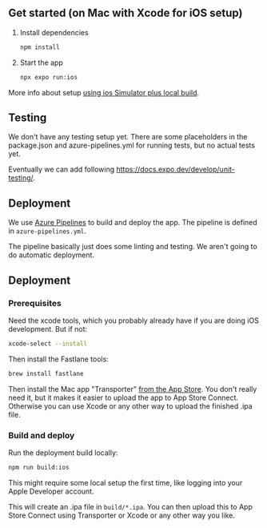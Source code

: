 ## Get started (on Mac with Xcode for iOS setup)

1. Install dependencies

   ```bash
   npm install
   ```

2. Start the app

   ```bash
   npx expo run:ios
   ```

More info about setup [using ios Simulator plus local build](https://docs.expo.dev/get-started/set-up-your-environment/?platform=ios&device=simulated&mode=development-build&buildEnv=local).

## Testing

We don't have any testing setup yet. There are some placeholders in the package.json and azure-pipelines.yml for running tests, but no actual tests yet.

Eventually we can add following https://docs.expo.dev/develop/unit-testing/.

## Deployment

We use [Azure Pipelines](https://dev.azure.com/ucdavis/Harvest%20Mobile/_build) to build and deploy the app. The pipeline is defined in `azure-pipelines.yml`.

The pipeline basically just does some linting and testing. We aren't going to do automatic deployment.

## Deployment

### Prerequisites

Need the xcode tools, which you probably already have if you are doing iOS development. But if not:

```bash
xcode-select --install
```

Then install the Fastlane tools:

```bash
brew install fastlane
```

Then install the Mac app "Transporter" [from the App Store](https://apps.apple.com/us/app/transporter/id1450874784?mt=12). You don't really need it, but it makes it easier to upload the app to App Store Connect. Otherwise you can use Xcode or any other way to upload the finished .ipa file.

### Build and deploy

Run the deployment build locally:

```bash
npm run build:ios
```

This might require some local setup the first time, like logging into your Apple Developer account.

This will create an .ipa file in `build/*.ipa`. You can then upload this to App Store Connect using Transporter or Xcode or any other way you like.
